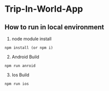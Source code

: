 # Trip-In-World-App


## How to run in local environment

1. node module install

```
npm install (or npm i)
```

2. Android Build

```
npm run anroid
```

3. Ios Build

```
npm run ios
```
